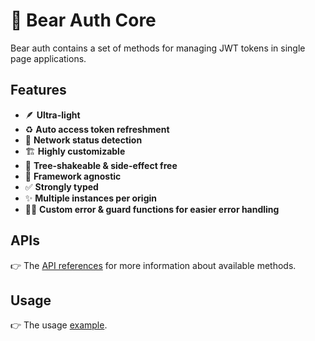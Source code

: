 # 🐻 Bear Auth Core

Bear auth contains a set of methods for managing JWT tokens in single page applications.

## Features
- 🪶 __Ultra-light__
- ♻️ __Auto access token refreshment__
- 🛜 __Network status detection__
- 🏗️ __Highly customizable__
- 💨 __Tree-shakeable & side-effect free__
- 🙈 __Framework agnostic__
- ✅ __Strongly typed__
- ✨ __Multiple instances per origin__ 
- 👨‍🚒 __Custom error & guard functions for easier error handling__

## APIs

👉 The [API references](https://github.com/AckeeCZ/bear-auth/blob/main/packages/core/docs/API.md) for more information about available methods.

## Usage

<!-- Relative paths won't work when displaying the README on NPM site for example. -->
👉 The usage [example](https://github.com/AckeeCZ/bear-auth/tree/main/examples/core).
